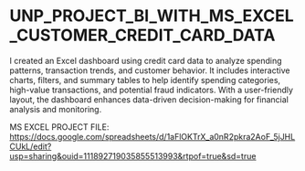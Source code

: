 # UNP_PROJECT_BI_WITH_MS_EXCEL_CUSTOMER_CREDIT_CARD_DATA

I created an Excel dashboard using credit card data to analyze spending patterns, transaction trends, and customer behavior. It includes interactive charts, filters, and summary tables to help identify spending categories, high-value transactions, and potential fraud indicators. With a user-friendly layout, the dashboard enhances data-driven decision-making for financial analysis and monitoring.

MS EXCEL PROJECT FILE:  https://docs.google.com/spreadsheets/d/1aFlOKTrX_a0nR2pkra2AoF_5jJHLCUkL/edit?usp=sharing&ouid=111892719035855513993&rtpof=true&sd=true
